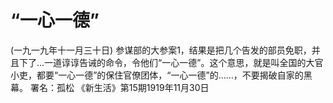 # “一心一德”
(一九一九年十一月三十日)
参谋部的大参案1，结果是把几个告发的部员免职，并且下了…一道谆谆告诫的命令，令他们“一心一德”。这个意思，就是叫全国的大官小吏，都要“一心一德”的保住官僚团体，“一心一德”的……，不要揭破自家的黑幕。
署名：孤松
《新生活》第15期1919年11月30日
